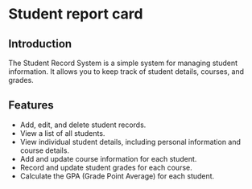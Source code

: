 # Student report card

## Introduction

The Student Record System is a simple system for managing student information. It allows you to keep track of student details, courses, and grades.

## Features

- Add, edit, and delete student records.
- View a list of all students.
- View individual student details, including personal information and course details.
- Add and update course information for each student.
- Record and update student grades for each course.
- Calculate the GPA (Grade Point Average) for each student.